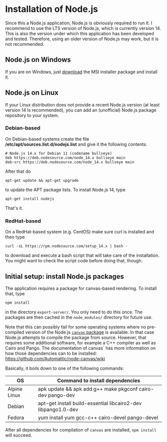 # Installation of Node.js

Since this a Node.js application, Node.js is obviously required to run it.
I recommend to use the LTS version of Node.js, which is currently version 14.
This is also the version under which this application has been developed and
tested. Therefore, using an older version of Node.js may work, but it is not
recommended.

## Node.js on Windows
If you are on Windows, just [download](https://nodejs.org/en/download/) the MSI
installer package and install it.

## Node.js on Linux
If your Linux distribution does not provide a recent Node.js version (at least
version 14 is recommended), you can add an (unofficial) Node.js package
repository to your system.

### Debian-based

On Debian-based systems create the file **/etc/apt/sources.list.d/nodejs.list**
and give it the following contents:

    # Node.js 14.x for Debian 11 (codename bullseye)
    deb https://deb.nodesource.com/node_14.x bullseye main
    deb-src https://deb.nodesource.com/node_14.x bullseye main

After that do

    apt-get update && apt-get upgrade

to update the APT package lists. To install Node.js 14, type

    apt-get install nodejs

That's it.

### RedHat-based

On a RedHat-based system (e.g. CentOS) make sure curl is installed and then type

    curl -sL https://rpm.nodesource.com/setup_14.x | bash -

to download and execute a bash script that will take care of the installation.
You might want to check the script code before doing that, though.

## Initial setup: install Node.js packages

The application requires a package for canvas-based rendering. To install that,
type

    npm install

in the directory `export-server/`. You only need to do this once. The packages
are then cached in the `node_modules/` directory for future use.

Note that this can possibly fail for some operating systems where no
pre-compiled version of the Node.js
[`canvas` package](https://www.npmjs.com/package/canvas/v/2.9.1#compiling)
is available. In that case Node.js attempts to compile the package from source.
However, that requires some additional software, for example a C++ compiler as
well as Cairo and Pango. The documentation of canvas` has more information on
how those dependencies can to be installed:
<https://github.com/Automattic/node-canvas/wiki>

Basically, it boils down to one of the following commands:

| OS           | Command to install dependencies                               |
| ------------ | ------------------------------------------------------------- |
| Alpine Linux | apk update && apk add g++ make pkgconf cairo-dev pango-dev    |
| Debian       | apt-get install build-essential libcairo2-dev libpango1.0-dev |
| Fedora       | yum install yum gcc-c++ cairo-devel pango-devel

After all dependencies for compilation of `canvas` are installed, `npm install`
will succeed.
